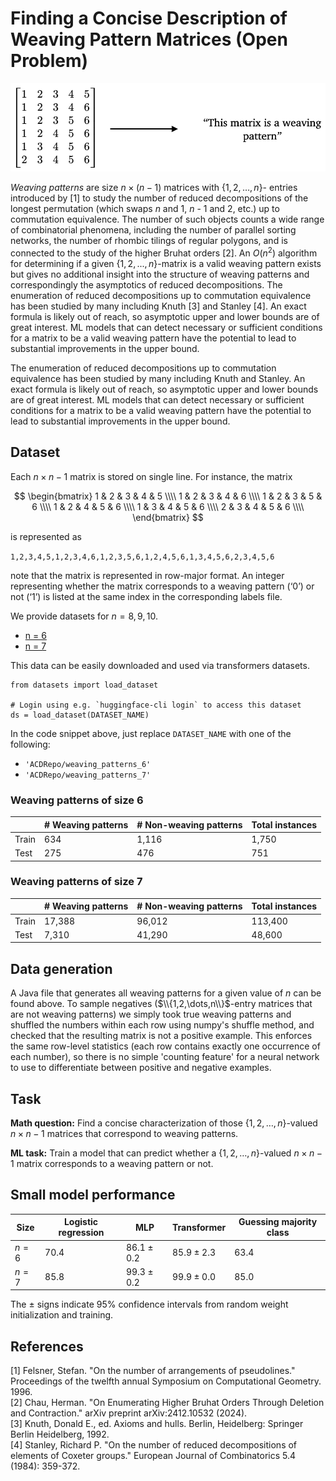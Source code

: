 # Finding a Concise Description of Weaving Pattern Matrices (Open Problem)

![Weaving patterns task graphic](fig-weaving-pattern.png)

*Weaving patterns* are size $n \times (n−1)$ matrices with $\{1, 2, \dots , n\}$-
entries introduced by \[1\] to study the number of reduced decompositions of the longest
permutation (which swaps $n$ and $1$, $n$ - $1$ and $2$, etc.) up 
to commutation equivalence. The number
of such objects counts a wide range of combinatorial phenomena, including the number of parallel sorting
networks, the number of rhombic tilings of regular polygons, and is connected to 
the study of the higher Bruhat orders \[2\]. An $O(n^2)$ algorithm for determining
if a given $\{1, 2, . . . , n\}$-matrix is a valid weaving pattern
exists but gives no additional insight into the structure of
weaving patterns and correspondingly the asymptotics of
reduced decompositions. The enumeration of reduced decompositions 
up to commutation equivalence has been studied by many including
Knuth \[3\] and Stanley \[4\]. An exact formula is likely out of reach,
so asymptotic upper and lower bounds are of great interest.
ML models that can detect necessary or sufficient conditions
for a matrix to be a valid weaving pattern have the potential
to lead to substantial improvements in the upper bound.

The enumeration of reduced decompositions up to commutation equivalence has been studied by many including Knuth and Stanley. An exact formula is likely out of reach, so asymptotic upper and lower bounds are of great interest. ML models that can detect necessary or sufficient conditions for a matrix to be a valid weaving pattern have the potential to lead to substantial improvements in the upper bound.

## Dataset 
Each $n \times n − 1$ matrix is stored on single line. For instance, the matrix

$$
\begin{bmatrix}
1 & 2 & 3 & 4 & 5 \\\\
1 & 2 & 3 & 4 & 6 \\\\
1 & 2 & 3 & 5 & 6 \\\\
1 & 2 & 4 & 5 & 6 \\\\
1 & 3 & 4 & 5 & 6 \\\\
2 & 3 & 4 & 5 & 6 \\\\
\end{bmatrix}
$$

is represented as

``1,2,3,4,5,1,2,3,4,6,1,2,3,5,6,1,2,4,5,6,1,3,4,5,6,2,3,4,5,6``

note that the matrix is represented in row-major format. An integer representing whether the matrix corresponds to a weaving pattern (‘0’) or not (‘1’) is listed at the same index in the corresponding labels file.

We provide datasets for $n = 8,9,10$.
- [n = 6](https://huggingface.co/datasets/ACDRepo/weaving_patterns_6)
- [n = 7](https://huggingface.co/datasets/ACDRepo/weaving_patterns_7)

This data can be easily downloaded and used via transformers datasets. 

```
from datasets import load_dataset

# Login using e.g. `huggingface-cli login` to access this dataset
ds = load_dataset(DATASET_NAME)
```
In the code snippet above, just replace `DATASET_NAME` with one of the following:
- `'ACDRepo/weaving_patterns_6'`
- `'ACDRepo/weaving_patterns_7'`

### Weaving patterns of size $6$
|| # Weaving patterns | # Non-weaving patterns | Total instances |
|----------|----------|-----------|-----------|
| Train | 634 | 1,116 | 1,750 |
| Test  | 275 | 476 | 751 |

### Weaving patterns of size $7$
|| # Weaving patterns | # Non-weaving patterns | Total instances |
|----------|----------|-----------|-----------|
| Train | 17,388 | 96,012 | 113,400 |
| Test  | 7,310 | 41,290 | 48,600 |

## Data generation

A Java file that generates all weaving patterns for a given value of $n$ can be found above. To sample negatives ($\\{1,2,\dots,n\\}$-entry matrices that are not weaving patterns) we simply took true weaving patterns and shuffled the numbers within each row using numpy's shuffle method, and checked that the resulting matrix is not a positive example. This enforces the same row-level statistics (each row contains exactly one occurrence of each number), so there is no simple 'counting feature' for a neural network to use to differentiate between positive and negative examples.

## Task

**Math question:** Find a concise characterization of those $\{1,2,\dots,n\}$-valued $n \times n-1$ matrices that correspond to weaving patterns.

**ML task:** Train a model that can predict whether a $\{1,2,\dots,n\}$-valued $n \times n-1$ matrix corresponds to a weaving pattern or not. 

## Small model performance

| Size | Logistic regression | MLP | Transformer | Guessing majority class | 
|----------|----------|-----------|------------|------------|
| $n= 6$ | $70.4$ | $86.1 \pm 0.2$ | $85.9 \pm 2.3$| $63.4$ |
| $n= 7$ | $85.8$ | $99.3 \pm 0.2$ | $99.9 \pm 0.0$| $85.0$ |

The $\pm$ signs indicate 95% confidence intervals from random weight initialization and training.

## References

\[1\] Felsner, Stefan. "On the number of arrangements of pseudolines." Proceedings of the twelfth annual Symposium on Computational Geometry. 1996.  
\[2\] Chau, Herman. "On Enumerating Higher Bruhat Orders Through Deletion and Contraction." arXiv preprint arXiv:2412.10532 (2024).  
\[3\] Knuth, Donald E., ed. Axioms and hulls. Berlin, Heidelberg: Springer Berlin Heidelberg, 1992.  
\[4\] Stanley, Richard P. "On the number of reduced decompositions of elements of Coxeter groups." European Journal of Combinatorics 5.4 (1984): 359-372.
